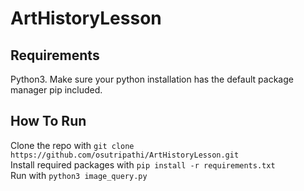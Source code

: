 # ArtHistoryLesson

## Requirements
Python3. Make sure your python installation has the default package manager pip included.  

## How To Run
Clone the repo with `git clone https://github.com/osutripathi/ArtHistoryLesson.git`  
Install required packages with `pip install -r requirements.txt`  
Run with `python3 image_query.py`
